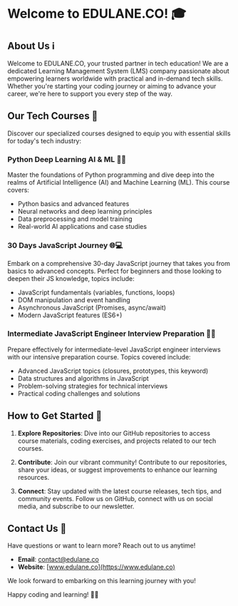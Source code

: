 # Welcome to EDULANE.CO! 🎓

## About Us ℹ️

Welcome to EDULANE.CO, your trusted partner in tech education! We are a dedicated Learning Management System (LMS) company passionate about empowering learners worldwide with practical and in-demand tech skills. Whether you're starting your coding journey or aiming to advance your career, we're here to support you every step of the way.

## Our Tech Courses 🚀

Discover our specialized courses designed to equip you with essential skills for today's tech industry:

### Python Deep Learning AI & ML 🐍🧠

Master the foundations of Python programming and dive deep into the realms of Artificial Intelligence (AI) and Machine Learning (ML). This course covers:
- Python basics and advanced features
- Neural networks and deep learning principles
- Data preprocessing and model training
- Real-world AI applications and case studies

### 30 Days JavaScript Journey 🌐💻

Embark on a comprehensive 30-day JavaScript journey that takes you from basics to advanced concepts. Perfect for beginners and those looking to deepen their JS knowledge, topics include:
- JavaScript fundamentals (variables, functions, loops)
- DOM manipulation and event handling
- Asynchronous JavaScript (Promises, async/await)
- Modern JavaScript features (ES6+)

### Intermediate JavaScript Engineer Interview Preparation 📝💼

Prepare effectively for intermediate-level JavaScript engineer interviews with our intensive preparation course. Topics covered include:
- Advanced JavaScript topics (closures, prototypes, this keyword)
- Data structures and algorithms in JavaScript
- Problem-solving strategies for technical interviews
- Practical coding challenges and solutions

## How to Get Started 🚀

1. **Explore Repositories**: Dive into our GitHub repositories to access course materials, coding exercises, and projects related to our tech courses.
   
2. **Contribute**: Join our vibrant community! Contribute to our repositories, share your ideas, or suggest improvements to enhance our learning resources.

3. **Connect**: Stay updated with the latest course releases, tech tips, and community events. Follow us on GitHub, connect with us on social media, and subscribe to our newsletter.

## Contact Us 📧

Have questions or want to learn more? Reach out to us anytime!

- **Email**: contact@edulane.co
- **Website**: [www.edulane.co](https://www.edulane.co)

We look forward to embarking on this learning journey with you!

Happy coding and learning! 🌟✨
